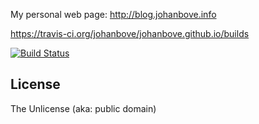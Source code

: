 My personal web page: http://blog.johanbove.info

https://travis-ci.org/johanbove/johanbove.github.io/builds

[![Build Status](https://travis-ci.org/johanbove/johanbove.github.io.svg?branch=master)](https://travis-ci.org/johanbove/johanbove.github.io)

## License

The Unlicense (aka: public domain)

